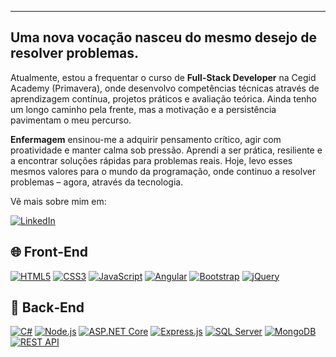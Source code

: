 ***

## Uma nova vocação nasceu do mesmo desejo de resolver problemas.

Atualmente, estou a frequentar o curso de **Full-Stack Developer** na Cegid Academy (Primavera), onde desenvolvo competências técnicas através de aprendizagem contínua, projetos práticos e avaliação teórica. Ainda tenho um longo caminho pela frente, mas a motivação e a persistência pavimentam o meu percurso.

**Enfermagem** ensinou-me a adquirir pensamento crítico, agir com proatividade e manter calma sob pressão. Aprendi a ser prática, resiliente e a encontrar soluções rápidas para problemas reais. Hoje, levo esses mesmos valores para o mundo da programação, onde continuo a resolver problemas – agora, através da tecnologia.

Vê mais sobre mim em:

[![LinkedIn](https://img.shields.io/badge/LinkedIn-0A66C2?style=for-the-badge&logo=linkedin&logoColor=white)](https://www.linkedin.com/in/luanarfa)

## 🌐 Front‑End

[![HTML5](https://img.shields.io/badge/HTML5-E34F26?style=for-the-badge&logo=html5&logoColor=white)](https://developer.mozilla.org/docs/Web/HTML) [![CSS3](https://img.shields.io/badge/CSS3-1572B6?style=for-the-badge&logo=css3&logoColor=white)](https://developer.mozilla.org/docs/Web/CSS) [![JavaScript](https://img.shields.io/badge/JavaScript-F7DF1E?style=for-the-badge&logo=javascript&logoColor=black)](https://developer.mozilla.org/docs/Web/JavaScript) [![Angular](https://img.shields.io/badge/Angular-DD0031?style=for-the-badge&logo=angular&logoColor=white)](https://angular.io/) [![Bootstrap](https://img.shields.io/badge/Bootstrap-7952B3?style=for-the-badge&logo=bootstrap&logoColor=white)](https://getbootstrap.com/) [![jQuery](https://img.shields.io/badge/jQuery-0769AD?style=for-the-badge&logo=jquery&logoColor=white)](https://jquery.com/)

## 🧠 Back‑End

[![C#](https://img.shields.io/badge/C%23-239120?style=for-the-badge&logo=c-sharp&logoColor=white)](https://docs.microsoft.com/dotnet/csharp/) [![Node.js](https://img.shields.io/badge/Node.js-339933?style=for-the-badge&logo=node.js&logoColor=white)](https://nodejs.org/) [![ASP.NET Core](https://img.shields.io/badge/ASP.NET_Core-512BD4?style=for-the-badge&logo=asp.net&logoColor=white)](https://docs.microsoft.com/aspnet/core/) [![Express.js](https://img.shields.io/badge/Express.js-000000?style=for-the-badge)](https://expressjs.com/) [![SQL Server](https://img.shields.io/badge/SQL_Server-CC2927?style=for-the-badge&logo=microsoft-sql-server&logoColor=white)](https://www.microsoft.com/sql-server) [![MongoDB](https://img.shields.io/badge/MongoDB-47A248?style=for-the-badge&logo=mongodb&logoColor=white)](https://www.mongodb.com/) [![REST API](https://img.shields.io/badge/REST_API-000000?style=for-the-badge)](https://restfulapi.net/)
